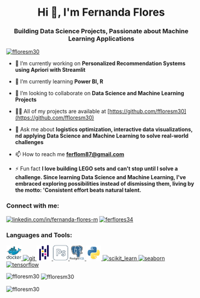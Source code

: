 <h1 align="center">Hi 👋, I'm Fernanda Flores</h1>
<h3 align="center">Building Data Science Projects, Passionate about Machine Learning Applications</h3>

<p align="left"> <a href="https://github.com/ryo-ma/github-profile-trophy"><img src="https://github-profile-trophy.vercel.app/?username=ffloresm30" alt="ffloresm30" /></a> </p>

- 🔭 I’m currently working on **Personalized Recommendation Systems using Apriori with Streamlit**

- 🌱 I’m currently learning **Power BI, R**

- 👯 I’m looking to collaborate on **Data Science and Machine Learning Projects**

- 👨‍💻 All of my projects are available at [https://github.com/ffloresm30](https://github.com/ffloresm30)

- 💬 Ask me about **logistics optimization, interactive data visualizations, nd applying Data Science and Machine Learning to solve real-world challenges**

- 📫 How to reach me **ferflom87@gmail.com**

- ⚡ Fun fact **I love building LEGO sets and can't stop until I solve a challenge. Since learning Data Science and Machine Learning, I've embraced exploring possibilities instead of dismissing them, living by the motto: 'Consistent effort beats natural talent.**

<h3 align="left">Connect with me:</h3>
<p align="left">
<a href="https://linkedin.com/in/linkedin.com/in/fernanda-flores-m" target="blank"><img align="center" src="https://raw.githubusercontent.com/rahuldkjain/github-profile-readme-generator/master/src/images/icons/Social/linked-in-alt.svg" alt="linkedin.com/in/fernanda-flores-m" height="30" width="40" /></a>
<a href="https://kaggle.com/ferflores34" target="blank"><img align="center" src="https://raw.githubusercontent.com/rahuldkjain/github-profile-readme-generator/master/src/images/icons/Social/kaggle.svg" alt="ferflores34" height="30" width="40" /></a>
</p>

<h3 align="left">Languages and Tools:</h3>
<p align="left"> <a href="https://www.docker.com/" target="_blank" rel="noreferrer"> <img src="https://raw.githubusercontent.com/devicons/devicon/master/icons/docker/docker-original-wordmark.svg" alt="docker" width="40" height="40"/> </a> <a href="https://git-scm.com/" target="_blank" rel="noreferrer"> <img src="https://www.vectorlogo.zone/logos/git-scm/git-scm-icon.svg" alt="git" width="40" height="40"/> </a> <a href="https://pandas.pydata.org/" target="_blank" rel="noreferrer"> <img src="https://raw.githubusercontent.com/devicons/devicon/2ae2a900d2f041da66e950e4d48052658d850630/icons/pandas/pandas-original.svg" alt="pandas" width="40" height="40"/> </a> <a href="https://www.photoshop.com/en" target="_blank" rel="noreferrer"> <img src="https://raw.githubusercontent.com/devicons/devicon/master/icons/photoshop/photoshop-line.svg" alt="photoshop" width="40" height="40"/> </a> <a href="https://www.postgresql.org" target="_blank" rel="noreferrer"> <img src="https://raw.githubusercontent.com/devicons/devicon/master/icons/postgresql/postgresql-original-wordmark.svg" alt="postgresql" width="40" height="40"/> </a> <a href="https://www.python.org" target="_blank" rel="noreferrer"> <img src="https://raw.githubusercontent.com/devicons/devicon/master/icons/python/python-original.svg" alt="python" width="40" height="40"/> </a> <a href="https://scikit-learn.org/" target="_blank" rel="noreferrer"> <img src="https://upload.wikimedia.org/wikipedia/commons/0/05/Scikit_learn_logo_small.svg" alt="scikit_learn" width="40" height="40"/> </a> <a href="https://seaborn.pydata.org/" target="_blank" rel="noreferrer"> <img src="https://seaborn.pydata.org/_images/logo-mark-lightbg.svg" alt="seaborn" width="40" height="40"/> </a> <a href="https://www.tensorflow.org" target="_blank" rel="noreferrer"> <img src="https://www.vectorlogo.zone/logos/tensorflow/tensorflow-icon.svg" alt="tensorflow" width="40" height="40"/> </a> </p>

<p><img align="left" src="https://github-readme-stats.vercel.app/api/top-langs?username=ffloresm30&show_icons=true&locale=en&layout=compact" alt="ffloresm30" /></p>

<p>&nbsp;<img align="center" src="https://github-readme-stats.vercel.app/api?username=ffloresm30&show_icons=true&locale=en" alt="ffloresm30" /></p>

<p><img align="center" src="https://github-readme-streak-stats.herokuapp.com/?user=ffloresm30&" alt="ffloresm30" /></p>
